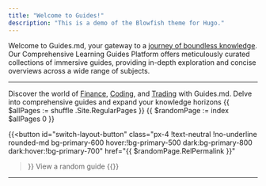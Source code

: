```yaml
---
title: "Welcome to Guides!"
description: "This is a demo of the Blowfish theme for Hugo."
---
```


Welcome to Guides.md, your gateway to a [journey of boundless knowledge](about).
Our Comprehensive Learning Guides Platform offers meticulously curated collections of immersive guides, providing in-depth exploration and concise overviews across a wide range of subjects.

<hr />

Discover the world of [Finance](finance), [Coding](Code), and [Trading](Trading) with Guides.md. Delve into comprehensive guides and expand your knowledge horizons
{{ $allPages := shuffle .Site.RegularPages }}
{{ $randomPage := index $allPages 0 }}


{{<button
  id="switch-layout-button"
  class="px-4 !text-neutral !no-underline rounded-md bg-primary-600 hover:!bg-primary-500 dark:bg-primary-800 dark:hover:!bg-primary-700"
  href="{{ $randomPage.RelPermalink }}"
>}}
  View a random guide
{{</button>}}

<hr />
